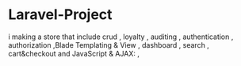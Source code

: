# Laravel-Project
i making a store that include crud , loyalty , auditing ,  authentication , authorization ,Blade Templating &amp; View , dashboard  , search , cart&amp;checkout and  JavaScript &amp; AJAX: , 
